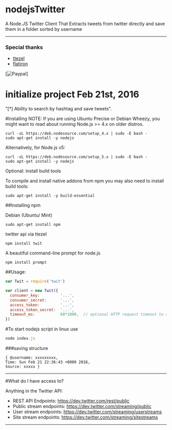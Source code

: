 # nodejsTwitter
A Node.JS Twitter Client That Extracts tweets from twitter directly and save them in a folder sorted by username

-----------


### Special thanks

- [ttezel](https://github.com/ttezel/twit)
- [flatiron](https://github.com/flatiron/prompt)

[![Paypal](https://www.paypal.com/cgi-bin/webscr?cmd=_s-xclick&hosted_button_id=Z85ZKD48KWYU6#m)]
  
# initialize project Feb 21st, 2016

"[*] Ability to search by hashtag and save tweets".

#Installing
NOTE: If you are using Ubuntu Precise or Debian Wheezy, you might want to read about running Node.js >= 4.x on older distros.

```
curl -sL https://deb.nodesource.com/setup_4.x | sudo -E bash -
sudo apt-get install -y nodejs
```

Alternatively, for Node.js v5:
```
curl -sL https://deb.nodesource.com/setup_5.x | sudo -E bash -
sudo apt-get install -y nodejs
```

Optional: install build tools

To compile and install native addons from npm you may also need to install build tools:
```
sudo apt-get install -y build-essential
```

##Installing npm

Debian (Ubuntu/ Mint)
```
sudo apt-get install npm
```

twitter api via ttezel
```
npm install twit
```
A beautiful command-line prompt for node.js
```
npm install prompt
```

##Usage:

```javascript
var Twit = require('twit')

var client = new Twit({
  consumer_key:         '...',
  consumer_secret:      '...',
  access_token:         '...',
  access_token_secret:  '...',
  timeout_ms:           60*1000,  // optional HTTP request timeout to apply to all requests.
})

```

#To start nodejs script in linux use
```javascript
node index.js
```

###saving structure
```
{ @username: xxxxxxxxx,
Time: Sun Feb 21 22:36:43 +0000 2016,
Source: xxxxx }
```


-------

#What do I have access to?

Anything in the Twitter API:

* REST API Endpoints:       https://dev.twitter.com/rest/public
* Public stream endpoints:  https://dev.twitter.com/streaming/public
* User stream endpoints:    https://dev.twitter.com/streaming/userstreams
* Site stream endpoints:    https://dev.twitter.com/streaming/sitestreams

-------
